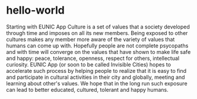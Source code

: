 # hello-world
Starting with EUNIC App
Culture is a set of values that a society developed through time and imposes on all its new members. Being exposed to other cultures makes any member more aware of the variety of values that humans can come up with. Hopefully people are not complete psycopaths and with time will converge on the values that have shown to make life safe and happy: peace, tolerance, openness, respect for others, intellectual curiosity. EUNIC App (or soon to be called Invisible Cities) hopes to accelerate such process by helping people to realize that it is easy to find and participate in cultural activities in their city and globally, meeting and learning about other's values. We hope that in the long run such exposure can lead to better educated, cultured, tolerant and happy humans. 

